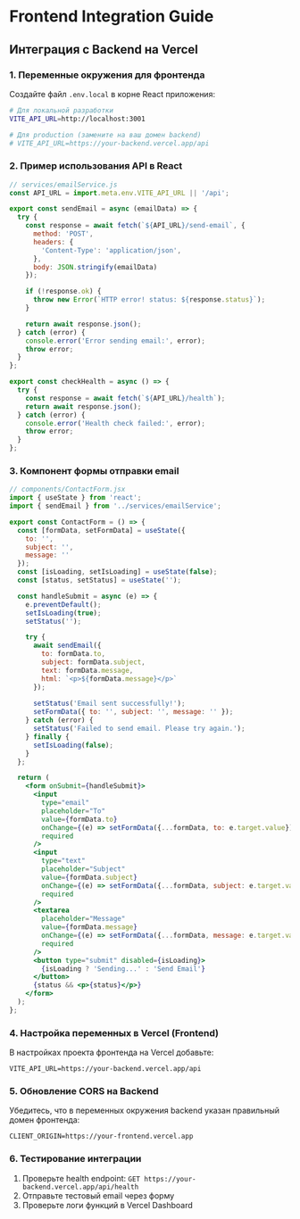 # Frontend Integration Guide

## Интеграция с Backend на Vercel

### 1. Переменные окружения для фронтенда
Создайте файл `.env.local` в корне React приложения:

```bash
# Для локальной разработки
VITE_API_URL=http://localhost:3001

# Для production (замените на ваш домен backend)
# VITE_API_URL=https://your-backend.vercel.app/api
```

### 2. Пример использования API в React

```javascript
// services/emailService.js
const API_URL = import.meta.env.VITE_API_URL || '/api';

export const sendEmail = async (emailData) => {
  try {
    const response = await fetch(`${API_URL}/send-email`, {
      method: 'POST',
      headers: {
        'Content-Type': 'application/json',
      },
      body: JSON.stringify(emailData)
    });

    if (!response.ok) {
      throw new Error(`HTTP error! status: ${response.status}`);
    }

    return await response.json();
  } catch (error) {
    console.error('Error sending email:', error);
    throw error;
  }
};

export const checkHealth = async () => {
  try {
    const response = await fetch(`${API_URL}/health`);
    return await response.json();
  } catch (error) {
    console.error('Health check failed:', error);
    throw error;
  }
};
```

### 3. Компонент формы отправки email

```jsx
// components/ContactForm.jsx
import { useState } from 'react';
import { sendEmail } from '../services/emailService';

export const ContactForm = () => {
  const [formData, setFormData] = useState({
    to: '',
    subject: '',
    message: ''
  });
  const [isLoading, setIsLoading] = useState(false);
  const [status, setStatus] = useState('');

  const handleSubmit = async (e) => {
    e.preventDefault();
    setIsLoading(true);
    setStatus('');

    try {
      await sendEmail({
        to: formData.to,
        subject: formData.subject,
        text: formData.message,
        html: `<p>${formData.message}</p>`
      });
      
      setStatus('Email sent successfully!');
      setFormData({ to: '', subject: '', message: '' });
    } catch (error) {
      setStatus('Failed to send email. Please try again.');
    } finally {
      setIsLoading(false);
    }
  };

  return (
    <form onSubmit={handleSubmit}>
      <input
        type="email"
        placeholder="To"
        value={formData.to}
        onChange={(e) => setFormData({...formData, to: e.target.value})}
        required
      />
      <input
        type="text"
        placeholder="Subject"
        value={formData.subject}
        onChange={(e) => setFormData({...formData, subject: e.target.value})}
        required
      />
      <textarea
        placeholder="Message"
        value={formData.message}
        onChange={(e) => setFormData({...formData, message: e.target.value})}
        required
      />
      <button type="submit" disabled={isLoading}>
        {isLoading ? 'Sending...' : 'Send Email'}
      </button>
      {status && <p>{status}</p>}
    </form>
  );
};
```

### 4. Настройка переменных в Vercel (Frontend)
В настройках проекта фронтенда на Vercel добавьте:
```
VITE_API_URL=https://your-backend.vercel.app/api
```

### 5. Обновление CORS на Backend
Убедитесь, что в переменных окружения backend указан правильный домен фронтенда:
```
CLIENT_ORIGIN=https://your-frontend.vercel.app
```

### 6. Тестирование интеграции
1. Проверьте health endpoint: `GET https://your-backend.vercel.app/api/health`
2. Отправьте тестовый email через форму
3. Проверьте логи функций в Vercel Dashboard